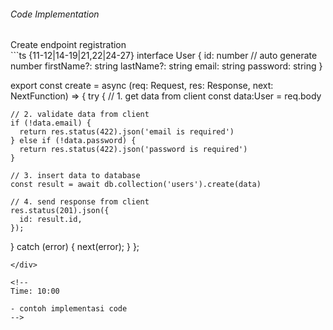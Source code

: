 <StandardTab choosen="usability" />

<div class="my-4"></div>

<div class="flex items-end space-x-5">
  <h6>Code Implementation</h6>
  <span class="text-sm text-gray-400">Create endpoint registration</span>
</div>

<div class="h-96 overflow-y-auto my-4">
```ts {11-12|14-19|21,22|24-27}
interface User {
  id: number // auto generate number
  firstName?: string
  lastName?: string
  email: string
  password: string
}

export const create = async (req: Request, res: Response, next: NextFunction) => {
  try {
    // 1. get data from client
    const data:User = req.body

    // 2. validate data from client
    if (!data.email) {
      return res.status(422).json('email is required')
    } else if (!data.password) {
      return res.status(422).json('password is required')
    }

    // 3. insert data to database
    const result = await db.collection('users').create(data)

    // 4. send response from client
    res.status(201).json({
      id: result.id,
    });
  } catch (error) {
    next(error);
  }
};

```
</div>

<!--
Time: 10:00

- contoh implementasi code
-->